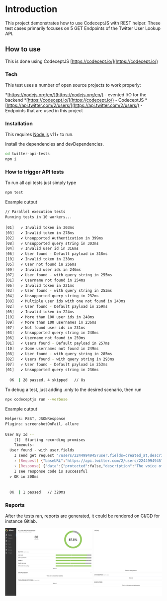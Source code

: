 # Introduction

This project demonstrates how to use CodeceptJS with REST helper. These test cases primarily focuses on 5 GET Endpoints of the Twitter User Lookup API.

## How to use

This is done using CodeceptJS [https://codecept.io/](https://codecept.io/)

### Tech

This test uses a number of open source projects to work properly:

*[https://nodejs.org/en/](https://nodejs.org/en/) - evented I/O for the backend
*[https://codecept.io/](https://codecept.io/) - CodeceptJS
*[https://api.twitter.com/2/users/](https://api.twitter.com/2/users/) - Endpoints that are used in this project

### Installation

This requires [Node.js](https://nodejs.org/) v11+ to run.

Install the dependencies and devDependencies.

```sh
cd twitter-api-tests
npm i
```

### How to trigger API tests

To run all api tests just simply type

```sh
npm test
```

Example output

```sh
// Parallel execution tests
Running tests in 10 workers...

[01]   ✔ Invalid token in 303ms
[03]   ✔ Invalid token in 278ms
[02]   ✔ Unsupported Authentication in 399ms
[08]   ✔ Unsupported query string in 303ms
[04]   ✔ Invalid user id in 316ms
[06]   ✔ User found - Default payload in 318ms
[10]   ✔ Invalid token in 238ms
[05]   ✔ User not found in 256ms
[09]   ✔ Invalid user ids in 246ms
[07]   ✔ User found - with query string in 255ms
[01]   ✔ Username not found in 254ms
[06]   ✔ Invalid token in 221ms
[03]   ✔ User found - with query string in 253ms
[04]   ✔ Unsupported query string in 232ms
[08]   ✔ Multiple user ids with one not found in 240ms
[02]   ✔ User found - Default payload in 259ms
[05]   ✔ Invalid token in 224ms
[10]   ✔ More than 100 user ids in 248ms
[09]   ✔ More than 100 usernames in 236ms
[07]   ✔ Not found user ids in 231ms
[03]   ✔ Unsupported query string in 240ms
[06]   ✔ Username not found in 259ms
[01]   ✔ Users found - Default payload in 257ms
[10]   ✔ Some usernames not found in 249ms
[08]   ✔ User found - with query string in 285ms
[02]   ✔ Users found - with query string in 293ms
[07]   ✔ User found - Default payload in 253ms
[01]   ✔ Unsupported query string in 236ms

  OK  | 28 passed, 4 skipped   // 8s
```

To debug a test, just adding .only to the desired scenario, then run
```sh
npx codeceptjs run --verbose
```

Example output

```sh
Helpers: REST, JSONResponse
Plugins: screenshotOnFail, allure

User By Id --
    [1]  Starting recording promises
    Timeouts: 
  User found - with user.fields
    I send get request "/users/2244994945?user.fields=created_at,description,entities,id,location,name,profile_image_url,protected,url,username&expansions=pinned_tweet_id"
    › [Request] {"baseURL":"https://api.twitter.com/2/users/2244994945?user.fields=created_at,description,entities,id,location,name,profile_image_url,protected,url,username&expansions=pinned_tweet_id","headers":{"Authorization":"Bearer ****"}}
    › [Response] {"data":{"protected":false,"description":"The voice of the #TwitterDev team and your official source for updates, news, and events, related to the #TwitterAPI.","entities":{"url":{"urls":[{"start":0,"end":23,"url":"https://t.co/3ZX3TNiZCY","expanded_url":"https://developer.twitter.com/en/community","display_url":"developer.twitter.com/en/community"}]},"description":{"hashtags":[{"start":17,"end":28,"tag":"TwitterDev"},{"start":105,"end":116,"tag":"TwitterAPI"}]}},"url":"https://t.co/3ZX3TNiZCY","name":"Twitter Dev","username":"TwitterDev","profile_image_url":"https://pbs.twimg.com/profile_images/1445764922474827784/W2zEPN7U_normal.jpg","id":"2244994945","created_at":"2013-12-14T04:35:55.000Z","location":"127.0.0.1"}}
    I see response code is successful 
  ✔ OK in 308ms


  OK  | 1 passed   // 320ms

```
### Reports

After the tests ran, reports are generated, it could be rendered on CI/CD for instance Gitlab.

![reports](images/allure-reports.png)
